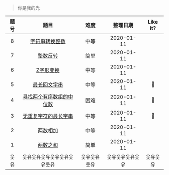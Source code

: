 > 你是我的光

|题号|题目|难度|整理日期|Like it?|
|:--:|:--:|:--:|:--:|:--:|
|8|[字符串转换整数](./字符串转换整数.md)|中等|2020-01-11||
|7|[整数反转](./整数反转.md)|简单|2020-01-11||
|6|[Z字形变换](./Z字形变换.md)|中等|2020-01-11||
|5|[最长回文字串](./最长回文字串.md)|中等|2020-01-11|🌹|
|4|[寻找两个有序数组的中位数](./寻找两个有序数组的中位数.md)|困难|2020-01-11|🌹|
|3|[无重复字符的最长字串](./无重复字符的最长字串.md)|中等|2020-01-11|🌹|
|2|[两数相加](./两数相加.md)|中等|2020-01-11||
|1|[两数之和](./两数之和.md)|简单|2020-01-11||
|웃유|웃유웃유웃유웃유웃유웃유웃유|웃유웃유웃유|웃유웃유웃유웃유|웃유웃유|